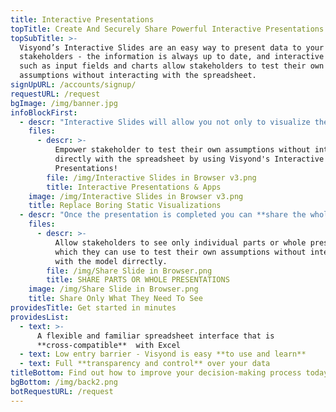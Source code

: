 ```yaml
---
title: Interactive Presentations
topTitle: Create And Securely Share Powerful Interactive Presentations
topSubTitle: >-
  Visyond’s Interactive Slides are an easy way to present data to your
  stakeholders - the information is always up to date, and interactive elements
  such as input fields and charts allow stakeholders to test their own
  assumptions without interacting with the spreadsheet.
signUpURL: /accounts/signup/
requestURL: /request
bgImage: /img/banner.jpg
infoBlockFirst:
  - descr: "Interactive Slides will allow you not only to visualize the data but also provide a **secure isolated environment for your stakeholders to play with the numbers** by using input fields that automatically update linked charts and calculations in the presentation without affecting the spreadsheet itself - now you can answer ‘what-if’ questions on-the-fly right there on the Important Meeting.\r\n"
    files:
      - descr: >-
          Empower stakeholder to test their own assumptions without interacting
          directly with the spreadsheet by using Visyond's Interactive
          Presentations!
        file: /img/Interactive Slides in Browser v3.png
        title: Interactive Presentations & Apps
    image: /img/Interactive Slides in Browser v3.png
    title: Replace Boring Static Visualizations
  - descr: "Once the presentation is completed you can **share the whole presentation or just a few individual slides** with selected stakeholders using Visyond’s Selective Sharing without exposing the spreadsheet model or any sensitive information - the stakeholders can then test their own assumptions and play with the numbers without breaking and ever seeing the model and calculations.\r\n\r\nAnd, of course, you can always export the presentation.\r\n"
    files:
      - descr: >-
          Allow stakeholders to see only individual parts or whole presentations
          which they can use to test their own assumptions without interacting
          with the model dirrectly.
        file: /img/Share Slide in Browser.png
        title: SHARE PARTS OR WHOLE PRESENTATIONS
    image: /img/Share Slide in Browser.png
    title: Share Only What They Need To See
providesTitle: Get started in minutes
providesList:
  - text: >-
      A flexible and familiar spreadsheet interface that is
      **cross-compatible**  with Excel
  - text: Low entry barrier - Visyond is easy **to use and learn**
  - text: Full **transparency and control** over your data
titleBottom: Find out how to improve your decision-making process today
bgBottom: /img/back2.png
botRequestURL: /request
---
```



